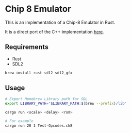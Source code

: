 # Chip 8 Emulator

This is an implementation of a Chip-8 Emulator in Rust.

It is a direct port of the C++ implementation [here](https://gitlab.casey.sh/casey/chip8).

## Requirements

- Rust
- SDL2

```bash
brew install rust sdl2 sdl2_gfx
```

## Usage

```bash
# Export Homebrew Library path for SDL
export LIBRARY_PATH="$LIBRARY_PATH:$(brew --prefix)/lib"

cargo run <scale> <delay> <rom>

# For example
cargo run 20 1 Test-Opcodes.ch8
```